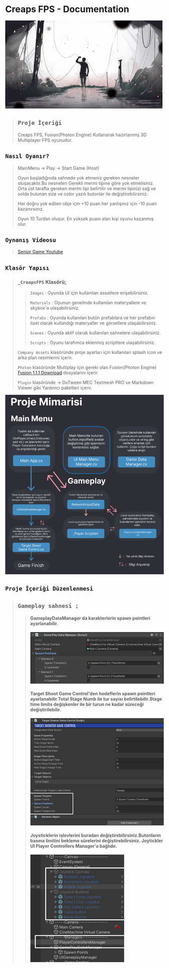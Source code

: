 

# Creaps FPS - Documentation

![Creaps FPS](/Assets/Documentation/Wallpaper.jpg "Wallpaper") 

>## `Proje İçeriği`
>
>Creaps FPS, Fusion(Photon Engine) Kullanarak hazırlanmış 3D Multiplayer FPS oyunudur.

## `Nasıl Oyanır?`
>
> MainMenu -> Play -> Start Game (Host) 
> 
> Oyun başladığında sahnede yok etmeniz gereken nesneler oluşacaktır.Bu nesneleri Gerekli mermi tipine göre yok etmelisiniz.
> Orta üst tarafta gereken mermi tipi belirtilir ve mermi tipinizi sağ ve solda bulunan size ve color yazılı butonlar ile değiştirebilirsiniz.
> 
> Her doğru yok edilen obje için +10 puan her yanlışınız için -10 puan kazanırsınız.
> 
> Oyun 10 Turdan oluşur. En yüksek puanı alan kişi oyunu kazanmış olur.
>

## `Oynanış Videosu`
> [Senior Game Youtube](https://www.youtube.com/watch?v=lP8CzQPL9PU)
>


## `Klasör Yapısı`
>
>  ### `_CreapsFPS` Klasörü;
> 
> > `Images` : Oyunda UI için kullanılan assetlere erişebilirsiniz.
> > 
> > `Materials` : Oyunun genelinde kullanılan materyallere ve skybox'a ulaşabilirsiniz.
> >
> > `Prefabs` : Oyunda kullanılan butün prefablara ve her prefabın özel olarak kullandığı materyaller ve görsellere ulaşabilirsiniz.
> >
> > `Scenes` : Oyunda aktif olarak kullanılan sahnelere ulaşabilirsiniz.
> >
> > `Scripts` : Oyunu tarafımca eklenmiş scriptlere ulaşabilirsiniz.
>
> `Company Assets` klasöründe proje ayarları için kullanılan splash icon ve arka plan resimlerini içerir.
>
> `Photon` klasöründe Multiplay için gereki olan Fusion(Photon Engine) [Fusion 1.1.1 Download](https://dashboard.photonengine.com/en-us/download/fusion/Photon-Fusion-1.1.1-F-512.unitypackage) dosyalarını içerir.
>
> `Plugin` klasöründe -> DoTween MEC Textmesh PRO ve Markdown Viewer gibi Yardımcı paketleri içerir.

 ![Project](/Assets/Documentation/Proje.png "Project")

## `Proje İçeriği Düzenlenmesi`

>  ##  `Gameplay sahnesi ;`
>
> > #### GameplayDataManager da karakterlerin spawn pointleri ayarlanabilir.
> >
> > ![SpawnPlayer](/Assets/Documentation/SpawnPlayer.png "SpawnPlayer")
> >
> > #### Target Shoot Game Control'den hedeflerin spawn pointleri ayarlanabilir.Total Stage Numb ile tur sayısı belirtilebilir.Stage time limits değişkenler ile bir turun ne kadar süreceği değiştirilebilir.
> >
> > ![SpawnTarget](/Assets/Documentation/SpawnTargets.png "SpawnTarget")
> > 
> > #### Joysticklerin işlevlerini buradan değiştirebilirsiniz.Butonların basma limitini bekleme sürelerini değiştirebilirsiniz. Joytickler UI Player Controllers Manager'a bağlıdır.
> >
> > ![Joystick](/Assets/Documentation/Joystick.png "Joystick")
> 
> 
> 
> 
> 